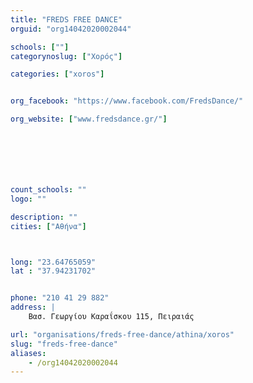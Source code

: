 ```yaml
---
title: "FREDS FREE DANCE"
orguid: "org14042020002044"

schools: [""]
categorynoslug: ["Χορός"]

categories: ["xoros"]


org_facebook: "https://www.facebook.com/FredsDance/"

org_website: ["www.fredsdance.gr/"]







count_schools: ""
logo: ""

description: ""
cities: ["Αθήνα"]



long: "23.64765059"
lat : "37.94231702"


phone: "210 41 29 882"
address: |
    Βασ. Γεωργίου Καραΐσκου 115, Πειραιάς

url: "organisations/freds-free-dance/athina/xoros"
slug: "freds-free-dance"
aliases:
    - /org14042020002044
---
```



